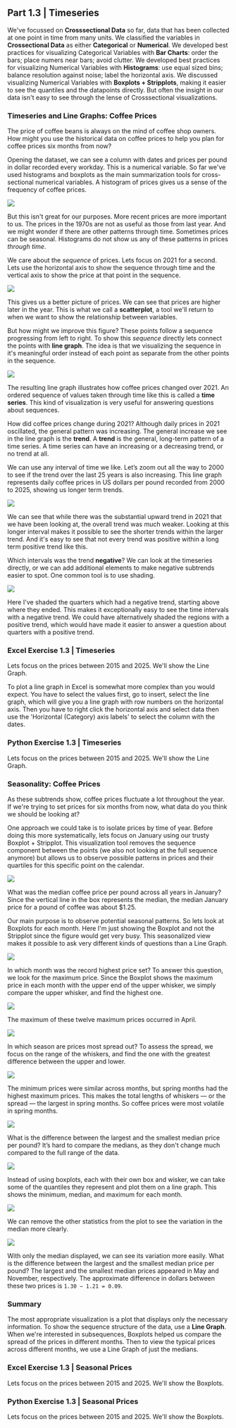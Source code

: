 ## Part 1.3 | Timeseries

We've focussed on **Crosssectional Data** so far, data that has been collected at one point in time from many units. We classified the variables in **Crossectional Data** as either **Categorical** or **Numerical**. We developed best practices for visualizing Categorical Variables with **Bar Charts**: order the bars; place numers near bars; avoid clutter. We developed best practices for visualizing Numerical Variables with **Histograms**: use equal sized bins; balance resolution against noise; label the horizontal axis. We discussed visualizing Numerical Variables with **Boxplots + Stripplots**, making it easier to see the quantiles and the datapoints directly. But often the insight in our data isn't easy to see through the lense of Crosssectional visualizations.

### Timeseries and Line Graphs: Coffee Prices

The price of coffee beans is always on the mind of coffee shop owners.  How might you use the historical data on coffee prices to help you plan for coffee prices six months from now?

Opening the dataset, we can see a column with dates and prices per pound in dollar recorded every workday. This is a numerical variable. So far we've used histograms and boxplots as the main summarization tools for cross-sectional numerical variables. A histogram of prices gives us a sense of the frequency of coffee prices. 

![](i/i_01.png)

But this isn't great for our purposes. More recent prices are more important to us. The prices in the 1970s are not as useful as those from last year. And we might wonder if there are other patterns through time. Sometimes prices can be seasonal. Histograms do not show us any of these patterns in prices *through time*. 

We care about the *sequence* of prices. Lets focus on 2021 for a second. Lets use the horizontal axis to show the sequence through time and the vertical axis to show the price at that point in the sequence. 

![](i/i_02.png)

This gives us a better picture of prices. We can see that prices are higher later in the year. This is what we call a **scatterplot**, a tool we'll return to when we want to show the relationship between variables.

But how might we improve this figure? These points follow a sequence progressing from left to right. To show this *sequence* directly lets connect the points with **line graph**. The idea is that we visualizing the sequence in it's meaningful order instead of each point as separate from the other points in the sequence. 

![](i/i_03.png)

The resulting line graph illustrates how coffee prices changed over 2021. An ordered sequence of values taken through time like this is called a **time series**. This kind of visualization is very useful for answering questions about sequences. 

How did coffee prices change during 2021? Although daily prices in 2021 oscillated, the general pattern was increasing. The general increase we see in the line graph is the **trend**. A **trend** is the general, long-term pattern of a time series. A time series can have an increasing or a decreasing trend, or no trend at all. 

We can use any interval of time we like. Let’s zoom out all the way to 2000 to see if the trend over the last 25 years is also increasing. This line graph represents daily coffee prices in US dollars per pound recorded from 2000 to 2025, showing us longer term trends. 

![](i/i_04.png)

We can see that while there was the substantial upward trend in 2021 that we have been looking at, the overall trend was much weaker. Looking at this longer interval makes it possible to see the shorter trends within the larger trend. And it's easy to see that not every trend was positive within a long term positive trend like this. 

Which intervals was the trend **negative**? We can look at the timeseries directly, or we can add additional elements to make negative subtrends easier to spot. One common tool is to use shading. 

![](i/i_05.png)

Here I've shaded the quarters which had a negative trend, starting above where they ended. This makes it exceptionally easy to see the time intervals with a negative trend. We could have alternatively shaded the regions with a positive trend, which would have made it easier to answer a question about quarters with a positive trend. 

### Excel Exercise 1.3 | Timeseries

Lets focus on the prices between 2015 and 2025. We'll show the Line Graph.

To plot a line graph in Excel is somewhat more complex than you would expect. You have to select the values first, go to insert, select the line graph, which will give you a line graph with row numbers on the horizontal axis. Then you have to right click the horizontal axis and select data then use the 'Horizontal (Category) axis labels' to select the column with the dates. 

### Python Exercise 1.3 | Timeseries

Lets focus on the prices between 2015 and 2025. We'll show the Line Graph.

### Seasonality: Coffee Prices

As these subtrends show, coffee prices fluctuate a lot throughout the year. If we're trying to set prices for six months from now, what data do you think we should be looking at? 

One approach we could take is to isolate prices by time of year. Before doing this more systematically, lets focus on January using our trusty Boxplot + Stripplot. This visualization tool removes the sequence component between the points (we also not looking at the full sequence anymore) but allows us to observe possible patterns in prices and their quartiles for this specific point on the calendar.

![](i/i_08.png)

What was the median coffee price per pound across all years in January? Since the vertical line in the box represents the median, the median January price for a pound of coffee was about $1.25.

Our main purpose is to observe potential seasonal patterns. So lets look at Boxplots for each month. Here I'm just showing the Boxplot and not the Stripplot since the figure would get very busy. This seasonalized view makes it possible to ask very different kinds of questions than a Line Graph. 

![](i/i_09.png)

In which month was the record highest price set? To answer this question, we look for the maximum price. Since the Boxplot shows the maximum price in each month with the upper end of the upper whisker, we simply compare the upper whisker, and find the highest one.

![](i/i_10_max.png)

The maximum of these twelve maximum prices occurred in April.

![](i/i_11.png)

In which season are prices most spread out? To assess the spread, we focus on the range of the whiskers, and find the one with the greatest difference between the upper and lower. 

![](i/i_10_range.png)

The minimum prices were similar across months, but spring months had the highest maximum prices. This makes the total lengths of whiskers — or the spread — the largest in spring months. So coffee prices were most volatile in spring months.

![](i/i_12.png)

What is the difference between the largest and the smallest median price per pound? It’s hard to compare the medians, as they don't change much compared to the full range of the data. 

![](i/i_10_median.png)

Instead of using boxplots, each with their own box and wisker, we can take some of the quantiles they represent and plot them on a line graph. This shows the minimum, median, and maximum for each month.

![](i/i_13.png)

We can remove the other statistics from the plot to see the variation in the median more clearly.

![](i/i_14.png)

With only the median displayed, we can see its variation more easily. What is the difference between the largest and the smallest median price per pound? The largest and the smallest median prices appeared in May and November, respectively. The approximate difference in dollars between these two prices is `1.30 − 1.21 = 0.09`.

### Summary

The most appropriate visualization is a plot that displays only the necessary information. To show the sequence structure of the data, use a **Line Graph**. When we're interested in subsequences, Boxplots helped us compare the spread of the prices in different months. Then to view the typical prices across different months, we use a Line Graph of just the medians. 

### Excel Exercise 1.3 | Seasonal Prices

Lets focus on the prices between 2015 and 2025. We'll show the Boxplots.

### Python Exercise 1.3 | Seasonal Prices

Lets focus on the prices between 2015 and 2025. We'll show the Boxplots.